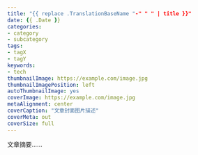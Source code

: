 ```yaml
---
title: "{{ replace .TranslationBaseName "-" " " | title }}"
date: {{ .Date }}
categories:
- category
- subcategory
tags:
- tagX
- tagY
keywords:
- tech
thumbnailImage: https://example.com/image.jpg
thumbnailImagePosition: left
autoThumbnailImage: yes
coverImage: https://example.com/image.jpg
metaAlignment: center
coverCaption: "文章封面图片描述"
coverMeta: out
coverSize: full
---
```


文章摘要......

<!--more-->

<!-- toc -->


